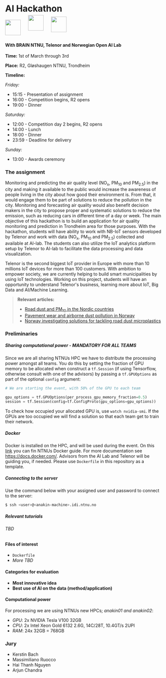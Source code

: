 # AI Hackathon

<img src="https://i.imgur.com/w11MC1p.png" height="50" 
style="display:inline-block;"></img>
<img src="https://i.imgur.com/rpFBAmZ.png" height="50" 
style="transform: translateY(-30%); margin: 0px 20px;"></img>
<img src="https://i.imgur.com/oSZhtAW.jpg" height="50" 
style="display:inline-block; position: relative; transform: translateY(-20%);"></img>

#### With BRAIN NTNU, Telenor and Norwegian Open AI Lab

**Time:** 1st of March through 3rd

**Place:** R2, Gløshaugen NTNU, Trondheim

**Timeline:**

*Friday:*

* 15:15 - Presentation of assignment
* 16:00 - Competition begins, R2 opens
* 19:00 - Dinner

*Saturday:*

* 12:00 - Competition day 2 begins, R2 opens
* 14:00 - Lunch
* 18:00 - Dinner
* 23:59 - Deadline for delivery
 
*Sunday:*

* 13:00 - Awards ceremony

### The assignment

Monitoring and predicting the air quality level (NO<sub>x</sub>, PM<sub>10</sub> and PM<sub>2.5</sub>)​  in the city and making it available to the public would increase the awareness of people living in the city about how good their environment is. From that, it would engage them to be part of solutions to reduce the pollution in the city. Monitoring and forecasting air quality would also benefit decision makers in the city to propose proper and systematic solutions to reduce the emission, such as reducing cars in different time of a day or week. The main objective of this hackathon is to build an application for air quality monitoring and prediction in Trondheim area for those purposes. With the hackathon, students will have ability to work with NB-IoT sensors developed by Telenor and work with data (NO<sub>x</sub>, PM<sub>10</sub> and PM<sub>2.5</sub>)​ collected and available at AI-lab. The students can also utilize the IoT analytics platform setup by Telenor to AI-lab to facilitate the data processing and data visualization. 


Telenor is the second biggest IoT provider in Europe with more than 10 millions IoT devices for more than 100 customers. With ambition to empower society, we are currently helping to build smart municipalities by using IoT technologies. Working on this project, students will have an opportunity to understand Telenor's business, learning more about IoT, Big Data and AI/Machine Learning. 



> **Relevant articles:**
> 
> * <a href="https://norden.diva-portal.org/smash/get/diva2:1069152/FULLTEXT02.pdf">Road dust and PM<sub>10</sub> in the Nordic countries</a>
> * <a href="https://brage.bibsys.no/xmlui/handle/11250/235839">Pavement wear and airborne dust pollution in Norway</a>
> * <a href="https://chemicalwatch.com/66144/norway-investigating-solutions-for-tackling-road-dust-microplastics">Norway investigating solutions for tackling road dust microplastics
</a>


### Preliminaries

##### Sharing computational power - MANDATORY FOR ALL TEAMS

Since we are all sharing NTNUs HPC we have to distribute the processing power amongst all teams. You do this by setting the fraction of GPU memory to be allocated when construct a `tf.Session` (if using Tensorflow, otherwise consult with one of the advisors) by passing a `tf.GPUOptions` as part of the optional `config` argument:

```python
# We are starting the event, with 50% of the GPU to each team

gpu_options = tf.GPUOptions(per_process_gpu_memory_fraction=0.5)
session = tf.Session(config=tf.ConfigProto(gpu_options=gpu_options))
```

To check how occupied your allocated GPU is, use `watch nvidia-smi`. 
If the GPUs are too occupied we will find a solution so that each team get to train their network.


##### Docker
Docker is installed on the HPC, and will be used during the event. On this <a href="https://www.ntnu.no/wiki/display/ailab/Getting+started+with+Docker">link</a> you can fin NTNUs Docker guide. For more documentation see <a href="https://docs.docker.com/">https://docs.docker.com/</a>. Advisors from the AI Lab and Telenor will be guiding you, if needed. Please use `Dockerfile` in this repository as a template.  

##### Connecting to the server

Use the command below with your assigned user and password to connect to the server:

```bash
$ ssh <user>@<anakin-machine>.idi.ntnu.no
```

##### Relevant tutorials

###### *TBD*

#### Files of interest

* `Dockerfile`
* *More TBD*


#### Categories for evaluation

* **Most innovative idea**
* **Best use of AI on the data (method/application)**


#### Computational power
For processing we are using NTNUs new HPCs; *anakin01 and anakin02*:

* *GPU*: 2x NVIDIA Tesla V100 32GB
* *CPU*: 2x Intel Xeon Gold 6132 2.6G, 14C/28T, 10.4GT/s 2UPI
* *RAM*: 24x 32GB = 768GB


### Jury

* Kerstin Bach
* Massimiliano Ruocco
* Hai Thanh Nguyen
* Arjun Chandra

